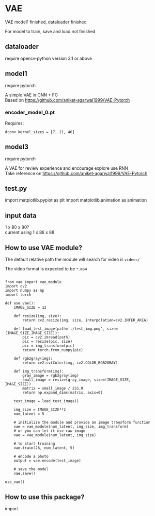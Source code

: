 # VAE
VAE model1 finished, dataloader finished

For model to train, save and load not finished

## dataloader
require opencv-python version 3.1 or above

## model1
require pytorch

A simple VAE in CNN + FC  
Based on https://github.com/aniket-agarwal1999/VAE-Pytorch

### encoder_model_0.pt
Requires:
```
dconv_kernel_sizes = [7, 21, 40]
```

## model3
require pytorch

A VAE for review experience and encourage explore use RNN  
Take reference on https://github.com/aniket-agarwal1999/VAE-Pytorch

## test.py
import matplotlib.pyplot as plt
import matplotlib.animation as animation

## input data
1 x 80 x 80?  
current using 1 x 88 x 88

## How to use VAE module?

The default relative path the module will search for video is `videos/`  

The video format is expected to be `*.mp4`  

```

from vae import vae_module
import cv2
import numpy as np
import torch

def use_vae():
	IMAGE_SIZE = 12

	def resize(img, size):
		return cv2.resize(img, size, interpolation=cv2.INTER_AREA)

	def load_test_image(path='./test_img.png', size=(IMAGE_SIZE,IMAGE_SIZE)):
		pic = cv2.imread(path)
		pic = resize(pic, size)
		pic = img_transform(pic)
		return torch.from_numpy(pic)

	def rgb2gray(img):
		return cv2.cvtColor(img, cv2.COLOR_BGR2GRAY)

	def img_transform(img):
		gray_image = rgb2gray(img)
		small_image = resize(gray_image, size=(IMAGE_SIZE, IMAGE_SIZE))
		matrix = small_image / 255.0
		return np.expand_dims(matrix, axis=0)

	test_image = load_test_image()

	img_size = IMAGE_SIZE**2
	num_latent = 5
	
	# initialize the module and provide an image transform function
	vae = vae_module(num_latent, img_size, img_transform)
	# or you can let it use raw image
	vae = vae_module(num_latent, img_size)

	# to start training
	vae.train(26, num_latent, 5)

	# encode a photo
	output = vae.encode(test_image)

	# save the model
	vae.save()

use_vae()

```

## How to use this package?
import
